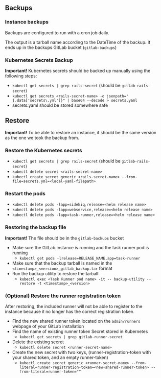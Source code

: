 ## Backups

### Instance backups

Backups are configured to run with a cron job daily.

The output is a tarball name according to the DateTime of the backup. It ends up in the backups GitLab bucket (`gitlab-backups`)

### Kubernetes Secrets Backup

**Important!** Kubernetes secrets should be backed up manually using the following steps:

- `kubectl get secrets | grep rails-secret` (should be `gitlab-rails-secret`)
- `kubectl get secrets <rails-secret-name> -o jsonpath="{.data['secrets\.yml']}" | base64 --decode > secrets.yaml`
- secrets.yaml should be stored somewhere safe


## Restore

**Important!** To be able to restore an instance, it should be the same version as the one we took the backup from.

### Restore the Kubernetes secrets

- `kubectl get secrets | grep rails-secret` (should be `gitlab-rails-secret`)
- `kubectl delete secret <rails-secret-name>`
- `kubectl create secret generic <rails-secret-name> --from-file=secrets.yml=<local-yaml-filepath>`

### Restart the pods

- `kubectl delete pods -lapp=sidekiq,release=<helm release name>`
- `kubectl delete pods -lapp=webservice,release=<helm release name>`
- `kubectl delete pods -lapp=task-runner,release=<helm release name>`

### Restoring the backup file

**Important!** The file should be in the `gitlab-backups` bucket

- Make sure the GitLab instance is running and the task runner pod is running
  - `kubectl get pods -lrelease=RELEASE_NAME,app=task-runner`
- Make sure that the backup tarball is named in the `<timestamp>_<version>_gitlab_backup.tar` format
- Run the backup utility to restore the tarball
  - `kubectl exec <Task Runner pod name> -it -- backup-utility --restore -t <timestamp>_<version>`


### (Optional) Restore the runner registration token

After restoring, the included runner will not be able to register to the instance because it no longer has the correct registration token.

- Find the new shared runner token located on the `admin/runners` webpage of your GitLab installation
- Find the name of existing runner token Secret stored in Kubernetes
  - `kubectl get secrets | grep gitlab-runner-secret`
- Delete the existing secret
  - `kubectl delete secret <runner-secret-name>`
- Create the new secret with two keys, (runner-registration-token with your shared token, and an empty runner-token)
  - `kubectl create secret generic <runner-secret-name> --from-literal=runner-registration-token=<new-shared-runner-token> --from-literal=runner-token=""`
